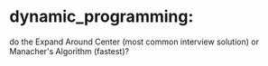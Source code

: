 # dynamic_programming:
do the Expand Around Center (most common interview solution) or Manacher's Algorithm (fastest)?